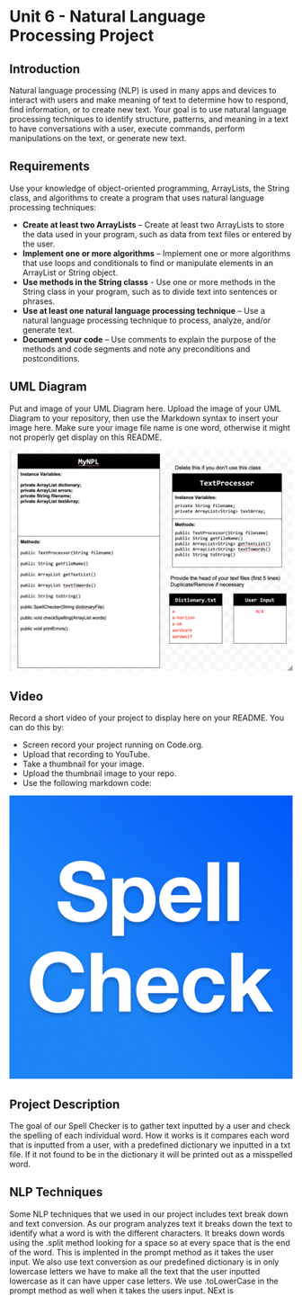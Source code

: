 # Unit 6 - Natural Language Processing Project

## Introduction

Natural language processing (NLP) is used in many apps and devices to interact with users and make meaning of text to determine how to respond, find information, or to create new text. Your goal is to use natural language processing techniques to identify structure, patterns, and meaning in a text to have conversations with a user, execute commands, perform manipulations on the text, or generate new text.

## Requirements

Use your knowledge of object-oriented programming, ArrayLists, the String class, and algorithms to create a program that uses natural language processing techniques:

- **Create at least two ArrayLists** – Create at least two ArrayLists to store the data used in your program, such as data from text files or entered by the user.
- **Implement one or more algorithms** – Implement one or more algorithms that use loops and conditionals to find or manipulate elements in an ArrayList or String object.
- **Use methods in the String classs** - Use one or more methods in the String class in your program, such as to divide text into sentences or phrases.
- **Use at least one natural language processing technique** – Use a natural language processing technique to process, analyze, and/or generate text.
- **Document your code** – Use comments to explain the purpose of the methods and code segments and note any preconditions and postconditions.

## UML Diagram

Put and image of your UML Diagram here. Upload the image of your UML Diagram to your repository, then use the Markdown syntax to insert your image here. Make sure your image file name is one word, otherwise it might not properly get display on this README.

![UML Diagram for my project](UML.png)

## Video

Record a short video of your project to display here on your README. You can do this by:

- Screen record your project running on Code.org.
- Upload that recording to YouTube.
- Take a thumbnail for your image.
- Upload the thumbnail image to your repo.
- Use the following markdown code:

[![Thumbnail for my projet](Thumbnail.png)]([https://youtu.be/rzclmB2mAmI)

## Project Description

The goal of our Spell Checker is to gather text inputted by a user and check the spelling of each individual word. How it works is it compares each word that is inputted from a user, with a predefined dictionary we inputted in a txt file. If it not found to be in the dictionary it will be printed out as a misspelled word. 

## NLP Techniques

Some NLP techniques that we used in our project includes text break down  and text conversion. As our program analyzes text it breaks down the text to identify what a word is with the different characters. It breaks down words using the .split method looking for a space so at every space that is the end of the word. This is implented in the prompt method as it takes the user input. We also use text conversion as our predefined dictionary is in only lowercase letters we have to make all the text that the user inputted lowercase as it can have upper case letters. We use .toLowerCase in the prompt method as well when it takes the users input. NExt is 